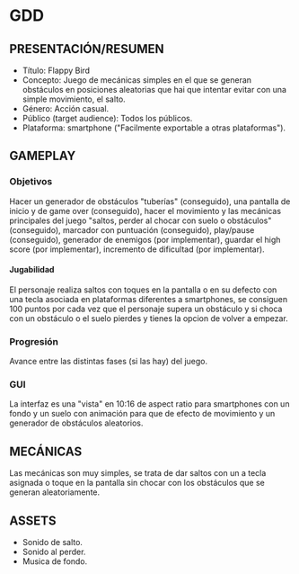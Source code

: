 # GDD

## PRESENTACIÓN/RESUMEN

- Título: Flappy Bird
- Concepto: Juego de mecánicas simples en el que se generan obstáculos en posiciones aleatorias que hai que intentar evitar con una simple movimiento, el salto.
- Género: Acción casual.
- Público (target audience): Todos los públicos.
- Plataforma: smartphone ("Facilmente exportable a otras plataformas").


## GAMEPLAY

### Objetivos

Hacer un generador de obstáculos "tuberías" (conseguido), una pantalla de inicio y de game over (conseguido), hacer el movimiento y las mecánicas principales del juego "saltos, perder al chocar con suelo o obstáculos" (conseguido), marcador con puntuación (conseguido), play/pause (conseguido),
generador de enemigos (por implementar), guardar el high score (por implementar), incremento de dificultad (por implementar).

#### Jugabilidad

El personaje realiza saltos con toques en la pantalla o en su defecto con una tecla asociada en plataformas diferentes a smartphones, se consiguen 100 puntos por cada vez que el personaje supera un obstáculo y si choca con un obstáculo o el suelo pierdes y tienes la opcion de volver a empezar.

### Progresión

Avance entre las distintas fases (si las hay) del juego.

### GUI

La interfaz es una "vista" en 10:16 de aspect ratio para smartphones con un fondo y un suelo con animación para que de efecto de movimiento y un generador de obstáculos aleatorios.

## MECÁNICAS

Las mecánicas son muy simples, se trata de dar saltos con un a tecla asignada o toque en la pantalla sin chocar con los obstáculos que se generan aleatoriamente.

## ASSETS

- Sonido de salto.
- Sonido al perder.
- Musica de fondo.
